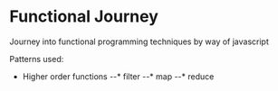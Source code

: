 # Functional Journey
Journey into functional programming techniques by way of javascript

Patterns used:
* Higher order functions
--* filter
--* map
--* reduce